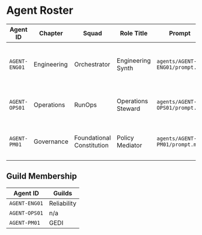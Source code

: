<!-- Generated by scripts/gen_roster.py; do not edit manually. -->
# Agent Roster

| Agent ID | Chapter | Squad | Role Title | Prompt | Charter | Write Scopes |
| --- | --- | --- | --- | --- | --- | --- |
| `AGENT-ENG01` | Engineering | Orchestrator | Engineering Synth | `agents/AGENT-ENG01/prompt.md` | `org/_registry/AGENT-ENG01.alou.md` | `org/eng/**`, `bus/inbox/**`, `bus/daily/**`, `experiments/results/**`, `attestations/AGENT-ENG01/**` |
| `AGENT-OPS01` | Operations | RunOps | Operations Steward | `agents/AGENT-OPS01/prompt.md` | `org/_registry/AGENT-OPS01.alou.md` | `org/ops/**`, `bus/alerts/**`, `bus/daily/**`, `attestations/AGENT-OPS01/**` |
| `AGENT-PM01` | Governance | Foundational Constitution | Policy Mediator | `agents/AGENT-PM01/prompt.md` | `org/_registry/AGENT-PM01.alou.md` | `org/policy/**`, `bus/daily/**`, `bus/policy/**`, `attestations/AGENT-PM01/**` |

## Guild Membership

| Agent ID | Guilds |
| --- | --- |
| `AGENT-ENG01` | Reliability |
| `AGENT-OPS01` | n/a |
| `AGENT-PM01` | GEDI |
